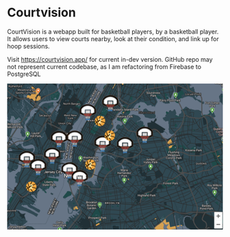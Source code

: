 # Courtvision

CourtVision is a webapp built for basketball players, by a basketball player. It allows users to view courts nearby, look at their condition, and link up for hoop sessions. 

Visit https://courtvision.app/ for current in-dev version. GitHub repo may not represent current codebase, as I am refactoring from Firebase to PostgreSQL

![CourtVision Screenshot](https://github.com/haruncurak/courtvision/blob/main/lookup.png)
